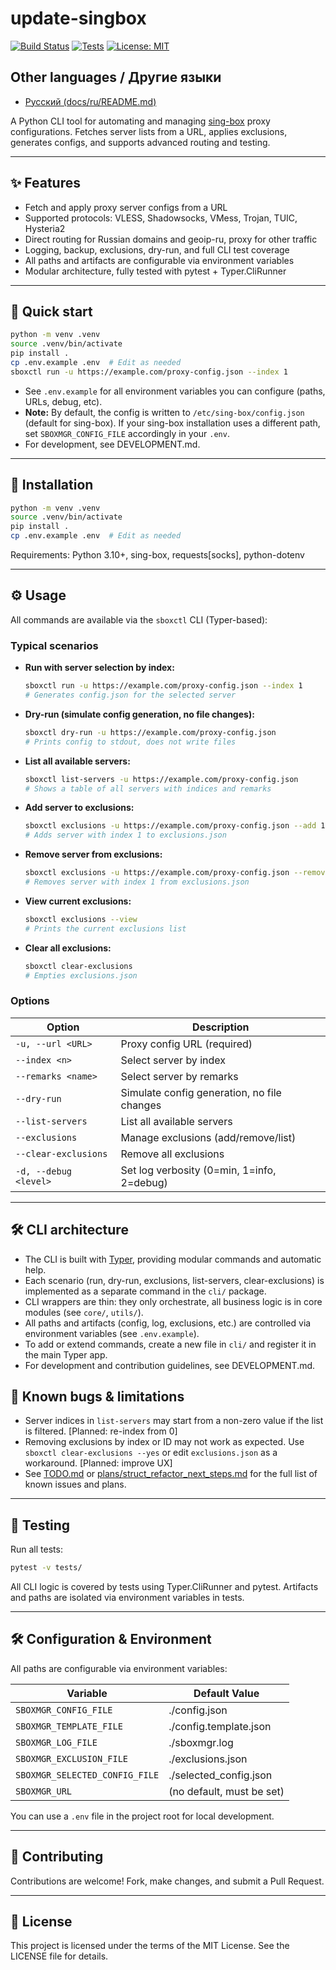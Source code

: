# update-singbox

[![Build Status](https://github.com/kpblcaoo/update-singbox/actions/workflows/ci-dev.yml/badge.svg)](https://github.com/kpblcaoo/update-singbox/actions)
[![Tests](https://img.shields.io/badge/tests-passing-brightgreen)](https://github.com/kpblcaoo/update-singbox/actions)
[![License: MIT](https://img.shields.io/badge/license-MIT-green.svg)](LICENSE)

## Other languages / Другие языки
- [Русский (docs/ru/README.md)](docs/ru/README.md)

A Python CLI tool for automating and managing [sing-box](https://sing-box.sagernet.org/) proxy configurations. Fetches server lists from a URL, applies exclusions, generates configs, and supports advanced routing and testing.

---

## ✨ Features
- Fetch and apply proxy server configs from a URL
- Supported protocols: VLESS, Shadowsocks, VMess, Trojan, TUIC, Hysteria2
- Direct routing for Russian domains and geoip-ru, proxy for other traffic
- Logging, backup, exclusions, dry-run, and full CLI test coverage
- All paths and artifacts are configurable via environment variables
- Modular architecture, fully tested with pytest + Typer.CliRunner

---

## 🚀 Quick start

```bash
python -m venv .venv
source .venv/bin/activate
pip install .
cp .env.example .env  # Edit as needed
sboxctl run -u https://example.com/proxy-config.json --index 1
```

- See `.env.example` for all environment variables you can configure (paths, URLs, debug, etc).
- **Note:** By default, the config is written to `/etc/sing-box/config.json` (default for sing-box). If your sing-box installation uses a different path, set `SBOXMGR_CONFIG_FILE` accordingly in your `.env`.
- For development, see DEVELOPMENT.md.

---

## 🚀 Installation

```bash
python -m venv .venv
source .venv/bin/activate
pip install .
cp .env.example .env  # Edit as needed
```

Requirements: Python 3.10+, sing-box, requests[socks], python-dotenv

---

## ⚙️ Usage

All commands are available via the `sboxctl` CLI (Typer-based):

### Typical scenarios

- **Run with server selection by index:**
  ```bash
  sboxctl run -u https://example.com/proxy-config.json --index 1
  # Generates config.json for the selected server
  ```
- **Dry-run (simulate config generation, no file changes):**
  ```bash
  sboxctl dry-run -u https://example.com/proxy-config.json
  # Prints config to stdout, does not write files
  ```
- **List all available servers:**
  ```bash
  sboxctl list-servers -u https://example.com/proxy-config.json
  # Shows a table of all servers with indices and remarks
  ```
- **Add server to exclusions:**
  ```bash
  sboxctl exclusions -u https://example.com/proxy-config.json --add 1
  # Adds server with index 1 to exclusions.json
  ```
- **Remove server from exclusions:**
  ```bash
  sboxctl exclusions -u https://example.com/proxy-config.json --remove 1
  # Removes server with index 1 from exclusions.json
  ```
- **View current exclusions:**
  ```bash
  sboxctl exclusions --view
  # Prints the current exclusions list
  ```
- **Clear all exclusions:**
  ```bash
  sboxctl clear-exclusions
  # Empties exclusions.json
  ```

### Options
| Option                  | Description                                      |
|------------------------|--------------------------------------------------|
| `-u, --url <URL>`      | Proxy config URL (required)                      |
| `--index <n>`          | Select server by index                           |
| `--remarks <name>`     | Select server by remarks                         |
| `--dry-run`            | Simulate config generation, no file changes      |
| `--list-servers`       | List all available servers                       |
| `--exclusions`         | Manage exclusions (add/remove/list)              |
| `--clear-exclusions`   | Remove all exclusions                            |
| `-d, --debug <level>`  | Set log verbosity (0=min, 1=info, 2=debug)       |

---

## 🛠 CLI architecture

- The CLI is built with [Typer](https://typer.tiangolo.com/), providing modular commands and automatic help.
- Each scenario (run, dry-run, exclusions, list-servers, clear-exclusions) is implemented as a separate command in the `cli/` package.
- CLI wrappers are thin: they only orchestrate, all business logic is in core modules (see `core/`, `utils/`).
- All paths and artifacts (config, log, exclusions, etc.) are controlled via environment variables (see `.env.example`).
- To add or extend commands, create a new file in `cli/` and register it in the main Typer app.
- For development and contribution guidelines, see DEVELOPMENT.md.

## 🐞 Known bugs & limitations

- Server indices in `list-servers` may start from a non-zero value if the list is filtered. [Planned: re-index from 0]
- Removing exclusions by index or ID may not work as expected. Use `sboxctl clear-exclusions --yes` or edit `exclusions.json` as a workaround. [Planned: improve UX]
- See [TODO.md](./TODO.md) or [plans/struct_refactor_next_steps.md](./plans/struct_refactor_next_steps.md) for the full list of known issues and plans.

---

## 🧪 Testing

Run all tests:
```bash
pytest -v tests/
```

All CLI logic is covered by tests using Typer.CliRunner and pytest. Artifacts and paths are isolated via environment variables in tests.

---

## 🛠 Configuration & Environment

All paths are configurable via environment variables:

| Variable                        | Default Value                |
|---------------------------------|------------------------------|
| `SBOXMGR_CONFIG_FILE`           | ./config.json                |
| `SBOXMGR_TEMPLATE_FILE`         | ./config.template.json       |
| `SBOXMGR_LOG_FILE`              | ./sboxmgr.log                |
| `SBOXMGR_EXCLUSION_FILE`        | ./exclusions.json            |
| `SBOXMGR_SELECTED_CONFIG_FILE`  | ./selected_config.json       |
| `SBOXMGR_URL`                   | (no default, must be set)    |

You can use a `.env` file in the project root for local development.

---

## 🤝 Contributing

Contributions are welcome! Fork, make changes, and submit a Pull Request.

---

## 📜 License

This project is licensed under the terms of the MIT License. See the LICENSE file for details.





